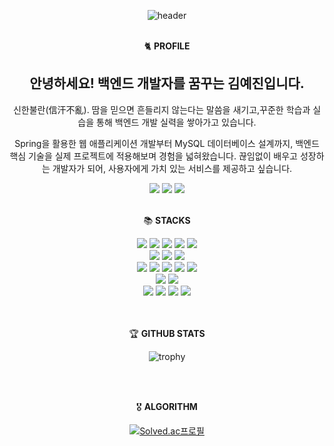 <!--
**YEJIN-code/YEJIN-code** is a ✨ _special_ ✨ repository because its `README.md` (this file) appears on your GitHub profile.

Here are some ideas to get you started:

- 🔭 I’m currently working on ...
- 🌱 I’m currently learning ...
- 👯 I’m looking to collaborate on ...
- 🤔 I’m looking for help with ...
- 💬 Ask me about ...
- 📫 How to reach me: ...
- 😄 Pronouns: ...
- ⚡ Fun fact: ...
-->

<div align="center">
  
![header](https://capsule-render.vercel.app/api?type=Venom&color=fc4e00&height=150&section=header&text=YEJIN&fontColor=07111f&fontSize=70&animation=fadeIn&fontAlignY=55)
<br><br>

🐈 **PROFILE**


## 안녕하세요! 백엔드 개발자를 꿈꾸는 김예진입니다.

신한불란(信汗不亂). 땀을 믿으면 흔들리지 않는다는 말씀을 새기고,꾸준한 학습과 실습을 통해 백엔드 개발 실력을 쌓아가고 있습니다.

Spring을 활용한 웹 애플리케이션 개발부터 MySQL 데이터베이스 설계까지, 백엔드 핵심 기술을 실제 프로젝트에 적용해보며 경험을 넓혀왔습니다. 끊임없이 배우고 성장하는 개발자가 되어, 사용자에게 가치 있는 서비스를 제공하고 싶습니다.

<a href="https://cooing-violet-f5e.notion.site/KIM-YE-JIN-8d4201cf577846a5889644f36adfbfa1?pvs=74" target="_blank"><img src="https://img.shields.io/badge/portfolio-yellow?style=flat-square&logo=Notion&logoColor=white"/></a>
<a href="https://velog.io/@yejiiiin"><img src="https://img.shields.io/badge/velog-20C997?style=flat-square&logo=Vimeo&logoColor=white&link=https://velog.io/@yejiiiin"/></a>
<a href="mailto:908418@yu.ac.kr" target="_blank"><img src="https://img.shields.io/badge/Email-EA4335?style=flat-square&logo=Gmail&logoColor=white"/></a>
<br><br>

📚 **STACKS**

<img src="https://img.shields.io/badge/java-%23ED8B00.svg?style=for-the-badge&logoColor=white">
<img src="https://img.shields.io/badge/spring-%236DB33F.svg?style=for-the-badge&logo=spring&logoColor=white">
<img src="https://img.shields.io/badge/Spring%20Boot-6DB33F?style=for-the-badge&logo=Spring%20Boot&logoColor=white">
<img src="https://img.shields.io/badge/python-3670A0?style=for-the-badge&logo=python&logoColor=white">
<img src="https://img.shields.io/badge/c++-%2300599C.svg?style=for-the-badge&logo=c%2B%2B&logoColor=white">

<br>
<img src="https://img.shields.io/badge/mysql-4479A1.svg?style=for-the-badge&logo=mysql&logoColor=white">
<img src="https://img.shields.io/badge/postgres-%23316192.svg?style=for-the-badge&logo=postgresql&logoColor=white">
<img src="https://img.shields.io/badge/Oracle-F80000?style=for-the-badge&logo=oracle&logoColor=FFF">
<br>
<img src="https://img.shields.io/badge/html5-%23E34F26.svg?style=for-the-badge&logo=html5&logoColor=white">
<img src="https://img.shields.io/badge/css3-%231572B6.svg?style=for-the-badge&logo=css3&logoColor=white">
<img src="https://img.shields.io/badge/javascript-%23323330.svg?style=for-the-badge&logo=javascript&logoColor=white">
<img src="https://img.shields.io/badge/Vue.js-4FC08D?style=for-the-badge&logo=Vue.js&logoColor=white">
<img src="https://img.shields.io/badge/php-%23777BB4.svg?style=for-the-badge&logo=php&logoColor=white">
<br>
<img src="https://img.shields.io/badge/IntelliJIDEA-000000.svg?style=for-the-badge&logo=intellij-idea&logoColor=white">
<img src="https://img.shields.io/badge/Visual%20Studio%20Code-0078d7.svg?style=for-the-badge&logo=visual-studio-code&logoColor=white">
<br>
<img src="https://img.shields.io/badge/github-181717.svg?style=for-the-badge&logo=github&logoColor=white">
<img src="https://img.shields.io/badge/gitlab-FC6D26.svg?style=for-the-badge&logo=gitlab&logoColor=white">
<img src="https://img.shields.io/badge/notion-000000.svg?style=for-the-badge&logo=notion&logoColor=white">
<img src="https://img.shields.io/badge/figma-F24E1E.svg?style=for-the-badge&logo=figma&logoColor=white">
<br><br><br>

🏆 **GITHUB STATS**

![trophy](https://github-profile-trophy.vercel.app/?username=yejeeni&theme=flat&column=9&exclude=followers&no-frame=true)

<!--
[![yejeeni's github stats](https://github-readme-stats.vercel.app/api/top-langs/?username=yejeeni&show_icons=true&hide_border=true&title_color=004386&icon_color=004386&layout=compact)](https://github.com/yejeeni)
 -->
<br><br>

🎖️ **ALGORITHM**

[![Solved.ac프로필](http://mazassumnida.wtf/api/v2/generate_badge?boj=320418)](https://solved.ac/320418)
</div>


